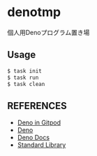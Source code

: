 # denotmp

個人用Denoプログラム置き場

## Usage

```sh
$ task init
$ task run
$ task clean
```

## REFERENCES

- [Deno in Gitpod](https://www.gitpod.io/docs/introduction/languages/deno)
- [Deno](https://deno.com/)
- [Deno Docs](https://docs.deno.com/)
- [Standard Library](https://deno.land/std)
